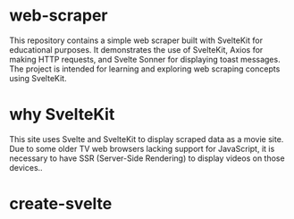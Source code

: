 # web-scraper
This repository contains a simple web scraper built with SvelteKit for educational purposes. It demonstrates the use of SvelteKit, Axios for making HTTP requests, and Svelte Sonner for displaying toast messages. The project is intended for learning and exploring web scraping concepts using SvelteKit.

# why SvelteKit
This site uses Svelte and SvelteKit to display scraped data as a movie site. Due to some older TV web browsers lacking support for JavaScript, it is necessary to have SSR (Server-Side Rendering) to display videos on those devices..

# create-svelte
